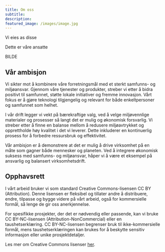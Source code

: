 ```yaml
---
title: Om oss
subtitle: 
description: 
featured_image: /images/image.jpg
---
```


Vi eies as disse


Dette er våre ansatte

BILDE

## Vår ambisjon
Vi sikter mot å kombinere våre forretningsmål med et sterkt samfunns- og miljøansvar. Gjennom våre tjenester og produkter, streber vi etter å bidra positivt til samfunnet, støtte lokale initiativer og fremme innovasjon. Vårt fokus er å gjøre teknologi tilgjengelig og relevant for både enkeltpersoner og samfunnet som helhet.

I vår drift legger vi vekt på bærekraftige valg, ved å velge miljøvennlige materialer og prosesser så langt det er mulig og økonomisk forsvarlig. Vi streber etter å finne en balanse mellom å redusere miljøavtrykket og opprettholde høy kvalitet i det vi leverer. Dette inkluderer en kontinuerlig prosess for å forbedre ressursbruk og effektivitet.

Vår ambisjon er å demonstrere at det er mulig å drive virksomhet på en måte som gagner både mennesker og planeten. Ved å integrere økonomisk suksess med samfunns- og miljøansvar, håper vi å være et eksempel på ansvarlig og balansert virksomhetsdrift.

## Opphavsrett
I vårt arbeid bruker vi som standard Creative Commons-lisensen CC BY (Attribution). Denne lisensen er fleksibel og tillater andre å distribuere, endre, tilpasse og bygge videre på vårt arbeid, også for kommersielle formål, så lenge de gir oss anerkjennelse.

For spesifikke prosjekter, der det er nødvendig eller passende, kan vi bruke CC BY-NC-lisensen (Attribution-NonCommercial) eller en taushetserklæring. CC BY-NC-lisensen begrenser bruk til ikke-kommersielle formål, mens taushetserklæringen kan brukes for å beskytte sensitiv informasjon eller unike prosjektdetaljer.

Les mer om Creative Commons lisenser [her](https://creativecommons.org/share-your-work/cclicenses/).